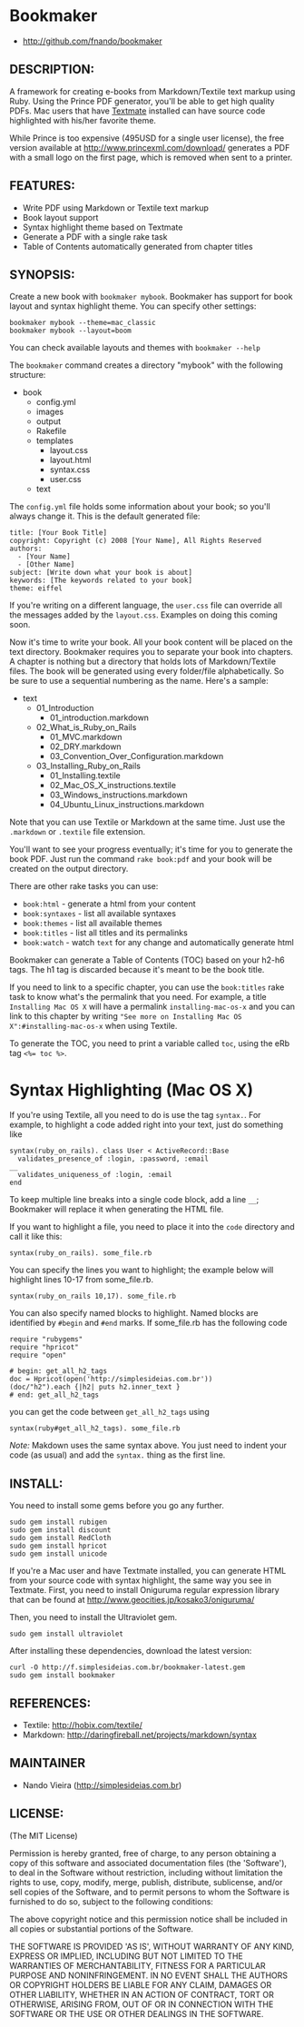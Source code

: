 Bookmaker
=========

* <http://github.com/fnando/bookmaker>

DESCRIPTION:
------------

A framework for creating e-books from Markdown/Textile text markup using Ruby. 
Using the Prince PDF generator, you'll be able to get high quality PDFs.
Mac users that have [Textmate](http://macromates.com) installed can have source 
code highlighted with his/her favorite theme.

While Prince is too expensive (495USD for a single user license), the 
free version available at <http://www.princexml.com/download/> generates
a PDF with a small logo on the first page, which is removed when sent
to a printer.

FEATURES:
---------

* Write PDF using Markdown or Textile text markup
* Book layout support
* Syntax highlight theme based on Textmate
* Generate a PDF with a single rake task
* Table of Contents automatically generated from chapter titles

SYNOPSIS:
---------

Create a new book with `bookmaker mybook`. Bookmaker has support for book
layout and syntax highlight theme. You can specify other settings:

	bookmaker mybook --theme=mac_classic
	bookmaker mybook --layout=boom

You can check available layouts and themes with `bookmaker --help`

The `bookmaker` command creates a directory "mybook" with the 
following structure:

- book
	- config.yml
	- images
	- output
	- Rakefile
	- templates
		- layout.css
		- layout.html
		- syntax.css
		- user.css
	- text

The `config.yml` file holds some information about your book; so you'll always
change it. This is the default generated file:

	title: [Your Book Title]
	copyright: Copyright (c) 2008 [Your Name], All Rights Reserved
	authors:
	  - [Your Name]
	  - [Other Name]
	subject: [Write down what your book is about]
	keywords: [The keywords related to your book]
	theme: eiffel

If you're writing on a different language, the `user.css` file can override all
the messages added by the `layout.css`. Examples on doing this coming soon.

Now it's time to write your book. All your book content will be placed on the
text directory. Bookmaker requires you to separate your book into chapters. 
A chapter is nothing but a directory that holds lots of Markdown/Textile files.
The book will be generated using every folder/file alphabetically. So be sure 
to use a sequential numbering as the name. Here's a sample:

- text
	- 01_Introduction
		- 01\_introduction.markdown
	- 02\_What\_is\_Ruby\_on\_Rails
		- 01\_MVC.markdown
		- 02\_DRY.markdown
		- 03\_Convention\_Over\_Configuration.markdown
	- 03\_Installing\_Ruby\_on\_Rails
		- 01\_Installing.textile
		- 02\_Mac\_OS\_X\_instructions.textile
		- 03\_Windows\_instructions.markdown
		- 04\_Ubuntu\_Linux\_instructions.markdown

Note that you can use Textile or Markdown at the same time. Just use the 
`.markdown` or `.textile` file extension.

You'll want to see your progress eventually; it's time for you to generate
the book PDF. Just run the command `rake book:pdf` and your book will be 
created on the output directory.

There are other rake tasks you can use:

* `book:html` - generate a html from your content
* `book:syntaxes` - list all available syntaxes
* `book:themes` - list all available themes
* `book:titles` - list all titles and its permalinks
* `book:watch` - watch `text` for any change and automatically generate html

Bookmaker can generate a Table of Contents (TOC) based on your h2-h6 tags. The 
h1 tag is discarded because it's meant to be the book title. 

If you need to link to a specific chapter, you can use the `book:titles` rake
task to know what's the permalink that you need. For example, a title 
`Installing Mac OS X` will have a permalink `installing-mac-os-x` and you can
link to this chapter by writing
`"See more on Installing Mac OS X":#installing-mac-os-x` when using 
Textile.

To generate the TOC, you need to print a variable called `toc`, using the eRb
tag `<%= toc %>`.

Syntax Highlighting (Mac OS X)
==============================

If you're using Textile, all you need to do is use the tag `syntax.`. For 
example, to highlight a code added right into your text, just do something like

	syntax(ruby_on_rails). class User < ActiveRecord::Base
	  validates_presence_of :login, :password, :email
	__
	  validates_uniqueness_of :login, :email
	end

To keep multiple line breaks into a single code block, add a line `__`;
Bookmaker will replace it when generating the HTML file.

If you want to highlight a file, you need to place it into the `code` 
directory and call it like this:

	syntax(ruby_on_rails). some_file.rb

You can specify the lines you want to highlight; the example below will 
highlight lines 10-17 from some_file.rb.

	syntax(ruby_on_rails 10,17). some_file.rb

You can also specify named blocks to highlight. Named blocks are identified
by `#begin` and `#end` marks. If some_file.rb has the following code

	require "rubygems"
	require "hpricot"
	require "open"

	# begin: get_all_h2_tags
	doc = Hpricot(open('http://simplesideias.com.br'))
	(doc/"h2").each {|h2| puts h2.inner_text }
	# end: get_all_h2_tags

you can get the code between `get_all_h2_tags` using

	syntax(ruby#get_all_h2_tags). some_file.rb

*Note:* Makdown uses the same syntax above. You just need to indent your code
(as usual) and add the `syntax.` thing as the first line.

INSTALL:
--------

You need to install some gems before you go any further.

	sudo gem install rubigen
	sudo gem install discount
	sudo gem install RedCloth
	sudo gem install hpricot
	sudo gem install unicode

If you're a Mac user and have Textmate installed, you can
generate HTML from your source code with syntax highlight,
the same way you see in Textmate. First, you need to install
Oniguruma regular expression library that can be found at 
<http://www.geocities.jp/kosako3/oniguruma/>

Then, you need to install the Ultraviolet gem.

	sudo gem install ultraviolet
	
After installing these dependencies, download the latest version:

	curl -O http://f.simplesideias.com.br/bookmaker-latest.gem
	sudo gem install bookmaker

REFERENCES:
-----------

- Textile: <http://hobix.com/textile/>
- Markdown: <http://daringfireball.net/projects/markdown/syntax>

MAINTAINER
----------
 
* Nando Vieira (<http://simplesideias.com.br>)

LICENSE:
--------

(The MIT License)

Permission is hereby granted, free of charge, to any person obtaining
a copy of this software and associated documentation files (the
'Software'), to deal in the Software without restriction, including
without limitation the rights to use, copy, modify, merge, publish,
distribute, sublicense, and/or sell copies of the Software, and to
permit persons to whom the Software is furnished to do so, subject to
the following conditions:

The above copyright notice and this permission notice shall be
included in all copies or substantial portions of the Software.

THE SOFTWARE IS PROVIDED 'AS IS', WITHOUT WARRANTY OF ANY KIND,
EXPRESS OR IMPLIED, INCLUDING BUT NOT LIMITED TO THE WARRANTIES OF
MERCHANTABILITY, FITNESS FOR A PARTICULAR PURPOSE AND NONINFRINGEMENT.
IN NO EVENT SHALL THE AUTHORS OR COPYRIGHT HOLDERS BE LIABLE FOR ANY
CLAIM, DAMAGES OR OTHER LIABILITY, WHETHER IN AN ACTION OF CONTRACT,
TORT OR OTHERWISE, ARISING FROM, OUT OF OR IN CONNECTION WITH THE
SOFTWARE OR THE USE OR OTHER DEALINGS IN THE SOFTWARE.